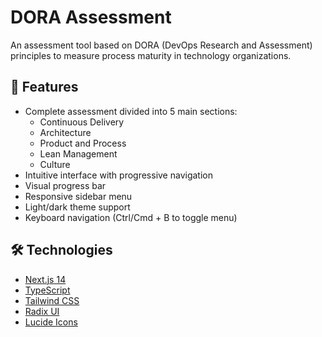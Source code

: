 # DORA Assessment

An assessment tool based on DORA (DevOps Research and Assessment) principles to measure process maturity in technology organizations.

## 🚀 Features

- Complete assessment divided into 5 main sections:
  - Continuous Delivery
  - Architecture
  - Product and Process
  - Lean Management
  - Culture
- Intuitive interface with progressive navigation
- Visual progress bar
- Responsive sidebar menu
- Light/dark theme support
- Keyboard navigation (Ctrl/Cmd + B to toggle menu)

## 🛠️ Technologies

- [Next.js 14](https://nextjs.org/)
- [TypeScript](https://www.typescriptlang.org/)
- [Tailwind CSS](https://tailwindcss.com/)
- [Radix UI](https://www.radix-ui.com/)
- [Lucide Icons](https://lucide.dev/)


